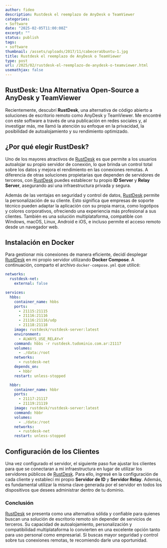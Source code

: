 ```yaml
---
author: fideo
description: Rustdesk el reemplazo de AnyDesk o TeamViewer
categories:
- Software
date: "2025-02-05T11:00:00Z"
excerpt: ""
status: publish
tags:
- software
thumbnail: /assets/uploads/2017/11/cabeceraUbuntu-1.jpg
title: Rustdesk el reemplazo de AnyDesk o TeamViewer
type: post
url: /2025/02/rustdesk-el-reemplazo-de-anydesk-o-teamviewer.html
usemathjax: false 
---
```


## RustDesk: Una Alternativa Open-Source a AnyDesk y TeamViewer

Recientemente, descubrí **RustDesk**, una alternativa de código abierto a soluciones de escritorio remoto como AnyDesk y TeamViewer. Me encontré con este software a través de una publicación en redes sociales y, al investigar más, me llamó la atención su enfoque en la privacidad, la posibilidad de autoalojamiento y su rendimiento optimizado.
<!--more-->
## ¿Por qué elegir RustDesk?

Uno de los mayores atractivos de [RustDesk] es que permite a los usuarios autoalojar su propio servidor de conexión, lo que brinda un control total sobre los datos y mejora el rendimiento en las conexiones remotas. A diferencia de otras soluciones propietarias que dependen de servidores de terceros, con [RustDesk] puedes establecer tu propio **ID Server** y **Relay Server**, asegurando así una infraestructura privada y segura.

Además de las ventajas en seguridad y control de datos, [RustDesk] permite la personalización de su cliente. Esto significa que empresas de soporte técnico pueden adaptar la aplicación con su propia marca, como logotipos y colores corporativos, ofreciendo una experiencia más profesional a sus clientes. También es una solución multiplataforma, compatible con Windows, macOS, Linux, Android e iOS, e incluso permite el acceso remoto desde un navegador web.

## Instalación en Docker

Para gestionar mis conexiones de manera eficiente, decidí desplegar [RustDesk] en mi propio servidor utilizando **Docker Compose**. A continuación, comparto el archivo `docker-compose.yml` que utilicé:

```yaml
networks:
  rustdesk-net:
    external: false

services:
  hbbs:
    container_name: hbbs
    ports:
      - 21115:21115
      - 21116:21116
      - 21116:21116/udp
      - 21118:21118
    image: rustdesk/rustdesk-server:latest
    environment:
      - ALWAYS_USE_RELAY=Y
    command: hbbs -r rustdesk.tudominio.com.ar:21117
    volumes:
      - ./data:/root
    networks:
      - rustdesk-net
    depends_on:
      - hbbr
    restart: unless-stopped

  hbbr:
    container_name: hbbr
    ports:
      - 21117:21117
      - 21119:21119
    image: rustdesk/rustdesk-server:latest
    command: hbbr
    volumes:
      - ./data:/root
    networks:
      - rustdesk-net
    restart: unless-stopped
```

## Configuración de los Clientes

Una vez configurado el servidor, el siguiente paso fue ajustar los clientes para que se conectaran a mi infraestructura en lugar de utilizar los servidores públicos de [RustDesk]. Para ello, ingresé en la configuración de cada cliente y establecí mi propio **Servidor de ID** y **Servidor Relay**. Además, es fundamental utilizar la misma clave generada por el servidor en todos los dispositivos que desees administrar dentro de tu dominio.

### Conclusión

[RustDesk] se presenta como una alternativa sólida y confiable para quienes buscan una solución de escritorio remoto sin depender de servicios de terceros. Su capacidad de autoalojamiento, personalización y compatibilidad multiplataforma lo convierten en una excelente opción tanto para uso personal como empresarial. Si buscas mayor seguridad y control sobre tus conexiones remotas, te recomiendo darle una oportunidad.

[RustDesk]: https://rustdesk.com/es/

